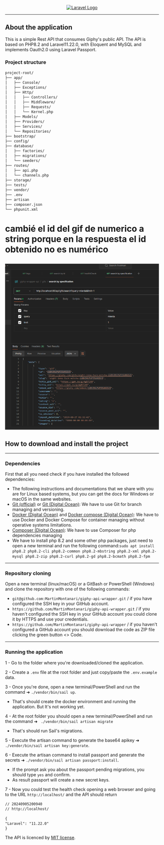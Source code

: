 <p align="center"><a href="https://laravel.com" target="_blank"><img src="https://raw.githubusercontent.com/laravel/art/master/logo-lockup/5%20SVG/2%20CMYK/1%20Full%20Color/laravel-logolockup-cmyk-red.svg" width="400" alt="Laravel Logo"></a></p>

--------------------------------------
## About the application
This is a simple Rest API that consumes Giphy's public API. The API is based on PHP8.2 and Laravel11.22.0, with Eloquent and MySQL and implements Oauth2.0 using Laravel Passport.

### Project structure

```
project-root/
├── app/
│   ├── Console/
│   ├── Exceptions/
│   ├── Http/
│   │   ├── Controllers/
│   │   ├── Middleware/
│   │   ├── Requests/
│   │   └── Kernel.php
│   ├── Models/
│   ├── Providers/
│   ├── Services/
│   └── Repositories/
├── bootstrap/
├── config/
├── database/
│   ├── factories/
│   ├── migrations/
│   └── seeders/
├── routes/
│   ├── api.php
│   └── channels.php
├── storage/
├── tests/
├── vendor/
├── .env
├── artisan
├── composer.json
└── phpunit.xml
```
# cambié el id del gif de numerico a string porque en la respuesta el id obtenido no es numérico
![gif-id-is-string-not-number-img.png](gif-id-is-string-not-number-img.png)
--------------------------------------
## How to download and install the project

--------------------------------------
### Dependencies
First that all you need check if you have installed the followed dependencies:
- The following instructions and documentations that we share with you are for Linux based systems, but you can get the docs for Windows or macOS in the same websites. 
- [Git (official)](https://git-scm.com/downloads) or [Git (Digital Ocean)](https://www.digitalocean.com/community/tutorials/how-to-install-git-on-ubuntu-22-04): We have to use Git for branch managing and versioning.
- [Docker (Digital Ocean)](https://www.digitalocean.com/community/tutorials/how-to-install-and-use-docker-on-ubuntu-20-04) and [Docker compose (Digital Ocean)](https://www.digitalocean.com/community/tutorials/how-to-install-and-use-docker-compose-on-ubuntu-22-04): We have to use Docker and Docker Compose for container managing without operative systems limitations.
- [Composer (Digital Ocean)](https://www.digitalocean.com/community/tutorials/how-to-install-and-use-composer-on-ubuntu-20-04): We have to use Composer for php dependencies managing
- We have to install php 8.2 and some other php packages, just need to open a new terminal and run the following command:`sudo apt install php8.2 php8.2-cli php8.2-common php8.2-mbstring php8.2-xml php8.2-mysql php8.2-zip php8.2-curl php8.2-gd php8.2-bcmath php8.2-fpm`
------------------------
### Repository cloning
Open a new terminal (linux/macOS) or a GitBash or PowerShell (Windows) and clone the repository with one of the following commands:
- `git@github.com:MartinMontanari/giphy-api-wrapper.git` / if you have configured the SSH key in your GitHub account.
- `https://github.com/MartinMontanari/giphy-api-wrapper.git` / if you haven't configured the SSH key in your GitHub account you could clone it by HTTPS and use your credentials.
- `https://github.com/MartinMontanari/giphy-api-wrapper` / if you haven't configured a GitHub account you should download the code as ZIP file clicking the green button <> Code.
------------------------
### Running the application
1 - Go to the folder where you're downloaded/cloned the application.

2 - Create a `.env` file at the root folder and just copy/paste the `.env.example` data. 

3 - Once you're done, open a new terminal/PowerShell and run the command ➜  `./vendor/bin/sail up`.
- That's should create the docker environment and running the application. But It's not working yet.

4 - At the root folder you should open a new terminal/PowerShell and run the command ➜  ` ./vendor/bin/sail artisan migrate`

- That's should run Sail's migrations.

5 - Execute the artisan command to generate the base64 apikey ➜  `./vendor/bin/sail artisan key:generate`.

6 - Execute the artisan command to install passport and generate the secrets ➜  `./vendor/bin/sail artisan passport:install`.

- If the prompt ask you about the passport pending migrations, you should type `yes` and confirm.
- As result passport will create a new secret keys.
 
7 - Now you could test the health check opening a web browser and going to the URL `http://localhost/` and the API should return
```
// 20240905200940
// http://localhost/

{
"Laravel": "11.22.0"
}
```

The API is licenced by [MIT license](https://opensource.org/licenses/MIT).
